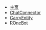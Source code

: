 - [主页](/)
- [ChatConnector](docs/ChatConnector.md)
- [CarryEntity](docs/CarryEntity.md)
- [ROneBot](docs/ronebot/README.md)
